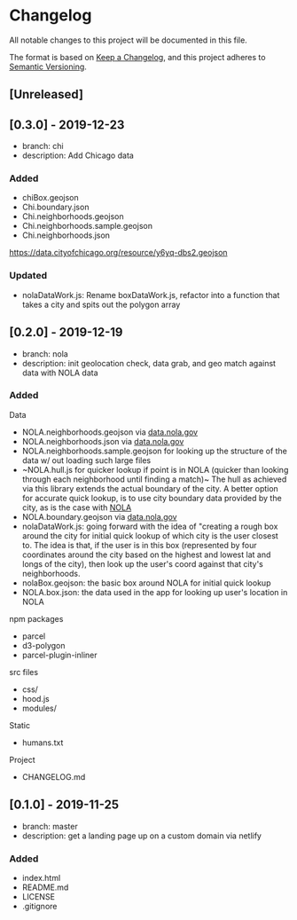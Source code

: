 # Changelog

All notable changes to this project will be documented in this file.

The format is based on [Keep a Changelog](https://keepachangelog.com/en/1.0.0/),
and this project adheres to [Semantic Versioning](https://semver.org/spec/v2.0.0.html).

## [Unreleased]

## [0.3.0] - 2019-12-23

- branch: chi
- description: Add Chicago data

### Added

- chiBox.geojson
- Chi.boundary.json
- Chi.neighborhoods.geojson
- Chi.neighborhoods.sample.geojson
- Chi.neighborhoods.json

https://data.cityofchicago.org/resource/y6yq-dbs2.geojson

### Updated

- nolaDataWork.js: Rename boxDataWork.js, refactor into a function that takes a city and spits out the polygon array


## [0.2.0] - 2019-12-19

- branch: nola
- description: init geolocation check, data grab, and geo match against data with NOLA data

### Added

Data

- NOLA.neighborhoods.geojson via [data.nola.gov](https://data.nola.gov/dataset/Neighborhood-Area-Boundary/7svi-kqix)
- NOLA.neighborhoods.json via [data.nola.gov](https://data.nola.gov/dataset/Neighborhood-Area-Boundary/7svi-kqix)
- NOLA.neighborhoods.sample.geojson for looking up the structure of the data w/ out loading such large files
- ~NOLA.hull.js for quicker lookup if point is in NOLA (quicker than looking through each neighborhood until finding a match)~ The hull as achieved via this library extends the actual boundary of the city. A better option for accurate quick lookup, is to use city boundary data provided by the city, as is the case with [NOLA](https://data.nola.gov/dataset/Orleans-Parish-Boundary/5jjm-ygfn)
- NOLA.boundary.geojson via [data.nola.gov](https://data.nola.gov/dataset/Orleans-Parish-Boundary/5jjm-ygfn)
- nolaDataWork.js: going forward with the idea of "creating a rough box around the city for initial quick lookup of which city is the user closest to. The idea is that, if the user is in this box (represented by four coordinates around the city based on the highest and lowest lat and longs of the city), then look up the user's coord against that city's neighborhoods.
- nolaBox.geojson: the basic box around NOLA for initial quick lookup
- NOLA.box.json: the data used in the app for looking up user's location in NOLA

npm packages

- parcel
- d3-polygon
- parcel-plugin-inliner

src files

- css/
- hood.js
- modules/

Static

- humans.txt

Project

- CHANGELOG.md

## [0.1.0] - 2019-11-25

- branch: master
- description: get a landing page up on a custom domain via netlify

### Added

- index.html
- README.md
- LICENSE
- .gitignore
